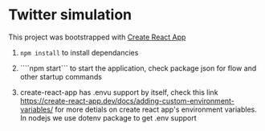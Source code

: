 # Twitter simulation

This project was bootstrapped with [Create React App](https://github.com/facebookincubator/create-react-app)

1. ```npm install``` to install dependancies

2. ````npm start``` to start the application, check package json for flow and other startup commands

3. create-react-app has .envu support by itself, check this link <https://create-react-app.dev/docs/adding-custom-environment-variables/> for more detials on create react app's environment variables. In nodejs we use dotenv package to get .env support
